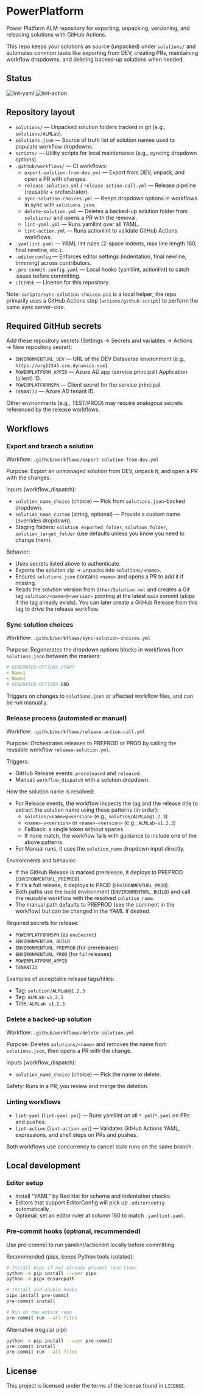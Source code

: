 # PowerPlatform

Power Platform ALM repository for exporting, unpacking, versioning, and releasing solutions with GitHub Actions.

This repo keeps your solutions as source (unpacked) under `solutions/` and automates common tasks like exporting from DEV, creating PRs, maintaining workflow dropdowns, and deleting backed-up solutions when needed.

## Status

![lint-yaml](https://github.com/PhillyUrbs/PowerPlatform/actions/workflows/lint-yaml.yml/badge.svg)
![lint-action](https://github.com/PhillyUrbs/PowerPlatform/actions/workflows/lint-action.yml/badge.svg)

## Repository layout

- `solutions/` — Unpacked solution folders tracked in git (e.g., `solutions/ALMLab`).
- `solutions.json` — Source of truth list of solution names used to populate workflow dropdowns.
- `scripts/` — Utility scripts for local maintenance (e.g., syncing dropdown options).
- `.github/workflows/` — CI workflows:
  - `export-solution-from-dev.yml` — Export from DEV, unpack, and open a PR with changes.
  - `release-solution.yml` / `release-action-call.yml` — Release pipeline (reusable + orchestrator).
  - `sync-solution-choices.yml` — Keeps dropdown options in workflows in sync with `solutions.json`.
  - `delete-solution.yml` — Deletes a backed-up solution folder from `solutions/` and opens a PR with the removal.
  - `lint-yaml.yml` — Runs yamllint over all YAML.
  - `lint-action.yml` — Runs actionlint to validate GitHub Actions workflows.
- `.yamllint.yaml` — YAML lint rules (2-space indents, max line length 160, final newline, etc.).
- `.editorconfig` — Enforces editor settings (indentation, final newline, trimming) across contributors.
- `.pre-commit-config.yaml` — Local hooks (yamllint, actionlint) to catch issues before committing.
- `LICENSE` — License for this repository.

Note: `scripts/sync-solution-choices.ps1` is a local helper; the repo primarily uses a GitHub Actions step (`actions/github-script`) to perform the same sync server-side.

## Required GitHub secrets

Add these repository secrets (Settings → Secrets and variables → Actions → New repository secret):

- `ENVIRONMENTURL_DEV` — URL of the DEV Dataverse environment (e.g., `https://org12345.crm.dynamics.com`).
- `POWERPLATFORM_APPID` — Azure AD app (service principal) Application (client) ID.
- `POWERPLATFORMSPN` — Client secret for the service principal.
- `TENANTID` — Azure AD tenant ID.

Other environments (e.g., TEST/PROD) may require analogous secrets referenced by the release workflows.

## Workflows

### Export and branch a solution

Workflow: `.github/workflows/export-solution-from-dev.yml`

Purpose: Export an unmanaged solution from DEV, unpack it, and open a PR with the changes.

Inputs (workflow_dispatch):

- `solution_name_choice` (choice) — Pick from `solutions.json`-backed dropdown.
- `solution_name_custom` (string, optional) — Provide a custom name (overrides dropdown).
- Staging folders: `solution_exported_folder`, `solution_folder`, `solution_target_folder` (use defaults unless you know you need to change them).

Behavior:

- Uses secrets listed above to authenticate.
- Exports the solution zip → unpacks into `solutions/<name>`.
- Ensures `solutions.json` contains `<name>` and opens a PR to add it if missing.
- Reads the solution version from `Other/Solution.xml` and creates a Git tag
  `solution/<name>@<version>` pointing at the latest `main` commit (skips if the
  tag already exists). You can later create a GitHub Release from this tag to
  drive the release workflow.

### Sync solution choices

Workflow: `.github/workflows/sync-solution-choices.yml`

Purpose: Regenerates the dropdown options blocks in workflows from `solutions.json` between the markers:

```yaml
# GENERATED-OPTIONS-START
- Name1
- Name2
# GENERATED-OPTIONS-END
```

Triggers on changes to `solutions.json` or affected workflow files, and can be run manually.

### Release process (automated or manual)

Workflow: `.github/workflows/release-action-call.yml`

Purpose: Orchestrates releases to PREPROD or PROD by calling the reusable workflow `release-solution.yml`.

Triggers:

- GitHub Release events: `prereleased` and `released`.
- Manual: `workflow_dispatch` with a solution dropdown.

How the solution name is resolved:

- For Release events, the workflow inspects the tag and the release title to extract the solution name using these patterns (in order):
  - `solution/<name>@<version>` (e.g., `solution/ALMLab@1.2.3`)
  - `<name>-v<version>` or `<name>-<version>` (e.g., `ALMLab-v1.2.3`)
  - Fallback: a single token without spaces.
  - If none match, the workflow fails with guidance to include one of the above patterns.
- For Manual runs, it uses the `solution_name` dropdown input directly.

Environments and behavior:

- If the GitHub Release is marked prerelease, it deploys to PREPROD (`ENVIRONMENTURL_PREPROD`).
- If it’s a full release, it deploys to PROD (`ENVIRONMENTURL_PROD`).
- Both paths use the build environment (`ENVIRONMENTURL_BUILD`) and call the reusable workflow with the resolved `solution_name`.
- The manual path defaults to PREPROD (see the comment in the workflow) but can be changed in the YAML if desired.

Required secrets for release:

- `POWERPLATFORMSPN` (as `envSecret`)
- `ENVIRONMENTURL_BUILD`
- `ENVIRONMENTURL_PREPROD` (for prereleases)
- `ENVIRONMENTURL_PROD` (for full releases)
- `POWERPLATFORM_APPID`
- `TENANTID`

Examples of acceptable release tags/titles:

- Tag: `solution/ALMLab@1.2.3`
- Tag: `ALMLab-v1.2.3`
- Title: `ALMLab v1.2.3`

### Delete a backed-up solution

Workflow: `.github/workflows/delete-solution.yml`

Purpose: Deletes `solutions/<name>` and removes the name from `solutions.json`, then opens a PR with the change.

Inputs (workflow_dispatch):

- `solution_name_choice` (choice) — Pick the name to delete.

Safety: Runs in a PR; you review and merge the deletion.

### Linting workflows

- `lint-yaml` (`lint-yaml.yml`) — Runs yamllint on all `*.yml`/`*.yaml` on PRs and pushes.
- `lint-action` (`lint-action.yml`) — Validates GitHub Actions YAML, expressions, and shell steps on PRs and pushes.

Both workflows use concurrency to cancel stale runs on the same branch.

## Local development

### Editor setup

- Install “YAML” by Red Hat for schema and indentation checks.
- Editors that support EditorConfig will pick up `.editorconfig` automatically.
- Optional: set an editor ruler at column 160 to match `.yamllint.yaml`.

### Pre-commit hooks (optional, recommended)

Use pre-commit to run yamllint/actionlint locally before committing.

Recommended (pipx, keeps Python tools isolated):

```bash
# Install pipx if not already present (one-time)
python -m pip install --user pipx
python -m pipx ensurepath

# Install and enable hooks
pipx install pre-commit
pre-commit install

# Run on the entire repo
pre-commit run --all-files
```

Alternative (regular pip):

```bash
python -m pip install --user pre-commit
pre-commit install
pre-commit run --all-files
```

## License

This project is licensed under the terms of the license found in `LICENSE`.
